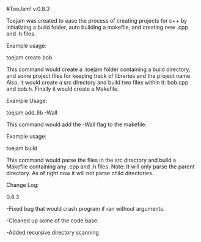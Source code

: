 #ToeJam! v.0.8.3

Toejam was created to ease the process of creating projects for c++ by initializing a build folder, auto building a makefile, and creating new .cpp and .h files.

Example usage:

toejam create bob

This command would create a .toejam folder containing a build directory, and some project files for keeping track of libraries and the project name.  Also, it would create a src directory and build two files within it: bob.cpp and bob.h.  Finally it would create a Makefile.

Example Usage:

toejam add_lib -Wall

This command would add the -Wall flag to the makefile.

Example usage:

toejam build

This command would parse the files in the src directory and build a Makefile containing any .cpp and .h files.
Note: It will only parse the parent directory. As of right now it will not parse child directories.

Change Log:

0.8.3

-Fixed bug that would crash program if ran without arguments.

-Cleaned up some of the code base.

-Added recursive directory scanning
